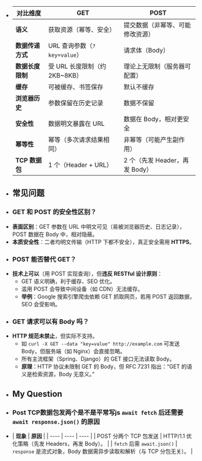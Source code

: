 - | **对比维度** | **GET** | **POST** |
  | ---- | ---- | ---- |
  | **语义** | 获取资源（幂等、安全） | 提交数据（非幂等、可能修改资源） |
  | **数据传递方式** | URL 查询参数（`?key=value`） | 请求体（Body） |
  | **数据长度限制** | 受 URL 长度限制（约 2KB~8KB） | 理论上无限制（服务器可配置） |
  | **缓存** | 可被缓存、书签保存 | 默认不缓存 |
  | **浏览器历史** | 参数保留在历史记录 | 数据不保留 |
  | **安全性** | 数据明文暴露在 URL | 数据在 Body，相对更安全 |
  | **幂等性** | 幂等（多次请求结果相同） | 非幂等（可能产生副作用） |
  | **TCP 数据包** | 1 个（Header + URL） | 2 个（先发 Header，再发 Body） |
- ## 常见问题
- ### **GET 和 POST 的安全性区别？**
- **表面区别**：GET 参数在 URL 中明文可见（易被浏览器历史、日志记录），POST 数据在 Body 中，相对隐蔽。
- **本质安全性**：二者均明文传输（HTTP 下都不安全），真正安全需用 **HTTPS**。
- ### **POST 能否替代 GET？**
- **技术上可以**（用 POST 实现查询），但**违反 RESTful 设计原则**：
	- GET 语义明确，利于缓存、SEO 优化。
	- 滥用 POST 会导致中间设备（如 CDN）无法缓存。
	- **举例**：Google 搜索引擎爬虫依赖 GET 抓取网页，若用 POST 返回数据，SEO 会受影响。
- ### **GET 请求可以有 Body 吗？**
- **HTTP 规范未禁止**，但实际不支持。
	- 如 `curl -X GET --data "key=value" http://example.com` 可发送 Body，但服务端（如 Nginx）会直接忽略。
	- 所有主流框架（Spring、Django）的 GET 接口无法读取 Body。
	- **原理**：HTTP 协议未限制 GET 的 Body，但 RFC 7231 指出：“GET 的语义是检索资源，Body 无意义。”
- ## My Question
- ### Post TCP数据包发两个是不是平常写js `await fetch`  后还需要 `await response.json()` 的原因
- | **现象** | **原因** |
  | ---- | ---- | ---- |
  | POST 分两个 TCP 包发送 | HTTP/1.1 优化策略（先发 Headers，再发 Body）。 |
  | `fetch` 后需 `await.json()` | `response` 是流式对象，Body 数据需异步读取和解析（与 TCP 分包无关）。 |